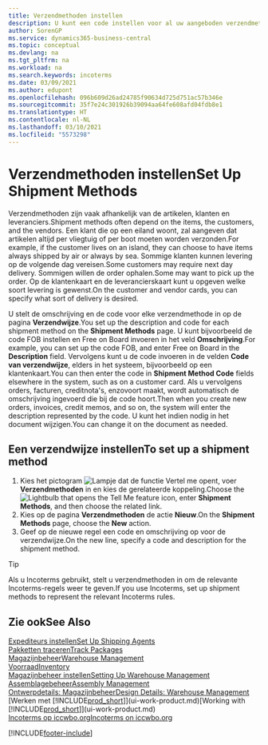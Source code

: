 ```yaml
---
title: Verzendmethoden instellen
description: U kunt een code instellen voor al uw aangeboden verzendmethoden en er gegevens over opgeven.
author: SorenGP
ms.service: dynamics365-business-central
ms.topic: conceptual
ms.devlang: na
ms.tgt_pltfrm: na
ms.workload: na
ms.search.keywords: incoterms
ms.date: 03/09/2021
ms.author: edupont
ms.openlocfilehash: 096b609d26ad24785f90634d725d751ac57b346e
ms.sourcegitcommit: 35f7e24c301926b39094aa64fe608afd04fdb8e1
ms.translationtype: HT
ms.contentlocale: nl-NL
ms.lasthandoff: 03/10/2021
ms.locfileid: "5573298"
---
```

# <a name="set-up-shipment-methods"></a><span data-ttu-id="de24b-103">Verzendmethoden instellen</span><span class="sxs-lookup"><span data-stu-id="de24b-103">Set Up Shipment Methods</span></span>

<span data-ttu-id="de24b-104">Verzendmethoden zijn vaak afhankelijk van de artikelen, klanten en leveranciers.</span><span class="sxs-lookup"><span data-stu-id="de24b-104">Shipment methods often depend on the items, the customers, and the vendors.</span></span> <span data-ttu-id="de24b-105">Een klant die op een eiland woont, zal aangeven dat artikelen altijd per vliegtuig of per boot moeten worden verzonden.</span><span class="sxs-lookup"><span data-stu-id="de24b-105">For example, if the customer lives on an island, they can choose to have items always shipped by air or always by sea.</span></span> <span data-ttu-id="de24b-106">Sommige klanten kunnen levering op de volgende dag vereisen.</span><span class="sxs-lookup"><span data-stu-id="de24b-106">Some customers may require next day delivery.</span></span> <span data-ttu-id="de24b-107">Sommigen willen de order ophalen.</span><span class="sxs-lookup"><span data-stu-id="de24b-107">Some may want to pick up the order.</span></span> <span data-ttu-id="de24b-108">Op de klantenkaart en de leverancierskaart kunt u opgeven welke soort levering is gewenst.</span><span class="sxs-lookup"><span data-stu-id="de24b-108">On the customer and vendor cards, you can specify what sort of delivery is desired.</span></span>

<span data-ttu-id="de24b-109">U stelt de omschrijving en de code voor elke verzendmethode in op de pagina **Verzendwijze**.</span><span class="sxs-lookup"><span data-stu-id="de24b-109">You set up the description and code for each shipment method on the **Shipment Methods** page.</span></span> <span data-ttu-id="de24b-110">U kunt bijvoorbeeld de code FOB instellen en Free on Board invoeren in het veld **Omschrijving**.</span><span class="sxs-lookup"><span data-stu-id="de24b-110">For example, you can set up the code FOB, and enter Free on Board in the **Description** field.</span></span> <span data-ttu-id="de24b-111">Vervolgens kunt u de code invoeren in de velden **Code van verzendwijze**, elders in het systeem, bijvoorbeeld op een klantenkaart.</span><span class="sxs-lookup"><span data-stu-id="de24b-111">You can then enter the code in **Shipment Method Code** fields elsewhere in the system, such as on a customer card.</span></span> <span data-ttu-id="de24b-112">Als u vervolgens orders, facturen, creditnota's, enzovoort maakt, wordt automatisch de omschrijving ingevoerd die bij de code hoort.</span><span class="sxs-lookup"><span data-stu-id="de24b-112">Then when you create new orders, invoices, credit memos, and so on, the system will enter the description represented by the code.</span></span> <span data-ttu-id="de24b-113">U kunt het indien nodig in het document wijzigen.</span><span class="sxs-lookup"><span data-stu-id="de24b-113">You can change it on the document as needed.</span></span>

## <a name="to-set-up-a-shipment-method"></a><span data-ttu-id="de24b-114">Een verzendwijze instellen</span><span class="sxs-lookup"><span data-stu-id="de24b-114">To set up a shipment method</span></span>

1. <span data-ttu-id="de24b-115">Kies het pictogram ![Lampje dat de functie Vertel me opent](media/ui-search/search_small.png "Vertel me wat u wilt doen"), voer **Verzendmethoden** in en kies de gerelateerde koppeling.</span><span class="sxs-lookup"><span data-stu-id="de24b-115">Choose the ![Lightbulb that opens the Tell Me feature](media/ui-search/search_small.png "Tell me what you want to do") icon, enter **Shipment Methods**, and then choose the related link.</span></span>
2. <span data-ttu-id="de24b-116">Kies op de pagina **Verzendmethoden** de actie **Nieuw**.</span><span class="sxs-lookup"><span data-stu-id="de24b-116">On the **Shipment Methods** page, choose the **New** action.</span></span>
3. <span data-ttu-id="de24b-117">Geef op de nieuwe regel een code en omschrijving op voor de verzendwijze.</span><span class="sxs-lookup"><span data-stu-id="de24b-117">On the new line, specify a code and description for the shipment method.</span></span>

> [!TIP]
> <span data-ttu-id="de24b-118">Als u Incoterms gebruikt, stelt u verzendmethoden in om de relevante Incoterms-regels weer te geven.</span><span class="sxs-lookup"><span data-stu-id="de24b-118">If you use Incoterms, set up shipment methods to represent the relevant Incoterms rules.</span></span>  

## <a name="see-also"></a><span data-ttu-id="de24b-119">Zie ook</span><span class="sxs-lookup"><span data-stu-id="de24b-119">See Also</span></span>

[<span data-ttu-id="de24b-120">Expediteurs instellen</span><span class="sxs-lookup"><span data-stu-id="de24b-120">Set Up Shipping Agents</span></span>](sales-how-to-set-up-shipping-agents.md)  
[<span data-ttu-id="de24b-121">Pakketten traceren</span><span class="sxs-lookup"><span data-stu-id="de24b-121">Track Packages</span></span>](sales-how-track-packages.md)  
[<span data-ttu-id="de24b-122">Magazijnbeheer</span><span class="sxs-lookup"><span data-stu-id="de24b-122">Warehouse Management</span></span>](warehouse-manage-warehouse.md)  
[<span data-ttu-id="de24b-123">Voorraad</span><span class="sxs-lookup"><span data-stu-id="de24b-123">Inventory</span></span>](inventory-manage-inventory.md)  
[<span data-ttu-id="de24b-124">Magazijnbeheer instellen</span><span class="sxs-lookup"><span data-stu-id="de24b-124">Setting Up Warehouse Management</span></span>](warehouse-setup-warehouse.md)  
[<span data-ttu-id="de24b-125">Assemblagebeheer</span><span class="sxs-lookup"><span data-stu-id="de24b-125">Assembly Management</span></span>](assembly-assemble-items.md)  
[<span data-ttu-id="de24b-126">Ontwerpdetails: Magazijnbeheer</span><span class="sxs-lookup"><span data-stu-id="de24b-126">Design Details: Warehouse Management</span></span>](design-details-warehouse-management.md)  
<span data-ttu-id="de24b-127">[Werken met [!INCLUDE[prod_short](includes/prod_short.md)]](ui-work-product.md)</span><span class="sxs-lookup"><span data-stu-id="de24b-127">[Working with [!INCLUDE[prod_short](includes/prod_short.md)]](ui-work-product.md)</span></span>  
[<span data-ttu-id="de24b-128">Incoterms op iccwbo.org</span><span class="sxs-lookup"><span data-stu-id="de24b-128">Incoterms on iccwbo.org</span></span>](https://iccwbo.org/resources-for-business/incoterms-rules)  

[!INCLUDE[footer-include](includes/footer-banner.md)]